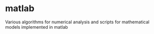matlab
======

Various algorithms for numerical analysis and scripts for mathematical models implemented in matlab
